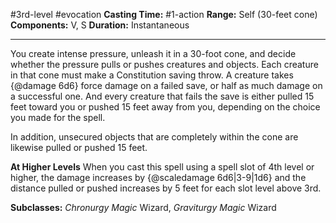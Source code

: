#3rd-level #evocation
**Casting Time:** #1-action
**Range:** Self (30-feet cone)
**Components:** V, S
**Duration:** Instantaneous

---

You create intense pressure, unleash it in a 30-foot cone, and decide whether the pressure pulls or pushes creatures and objects. Each creature in that cone must make a Constitution saving throw. A creature takes {@damage 6d6} force damage on a failed save, or half as much damage on a successful one. And every creature that fails the save is either pulled 15 feet toward you or pushed 15 feet away from you, depending on the choice you made for the spell.

In addition, unsecured objects that are completely within the cone are likewise pulled or pushed 15 feet.

**At Higher Levels**
When you cast this spell using a spell slot of 4th level or higher, the damage increases by {@scaledamage 6d6|3-9|1d6} and the distance pulled or pushed increases by 5 feet for each slot level above 3rd.

**Subclasses:** *Chronurgy Magic* Wizard, *Graviturgy Magic* Wizard
